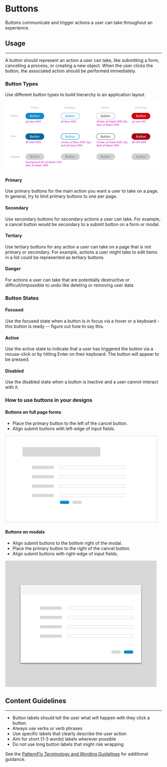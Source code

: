 # Buttons
Buttons communicate and trigger actions a user can take throughout an experience.


## Usage
***
A button should represent an action a user can take, like submitting a form, cancelling a process, or creating a new object. When the user clicks the button, the associated action should be performed immediately.

### Button Types
Use different button types to build hierarchy in an application layout.

![Buttons Grid](img/buttons.png)

#### Primary
Use primary buttons for the main action you want a user to take on a page. In general, try to limit primary buttons to one per page.

#### Secondary
Use secondary buttons for secondary actions a user can take. For example, a cancel button would be secondary to a submit button on a form or modal.

#### Tertiary
Use tertiary buttons for any action a user can take on a page that is not primary or secondary. For example, actions a user might take to edit items in a list could be represented as tertiary buttons.

#### Danger
For actions a user can take that are potentially destructive or difficult/impossible to undo like deleting or removing user data

### Button States

#### Focused
Use the focused state when a button is in focus via a hover or a keyboard - this button is ready -- figure out how to say this.

#### Active
Use the active state to indicate that a user has triggered the button via a mouse-click or by hitting Enter on their keyboard. The button will appear to be pressed.

#### Disabled
Use the disabled state when a button is inactive and a user cannot interact with it.

### How to use buttons in your designs
#### Buttons on full page forms
* Place the primary button to the left of the cancel button.
* Align submit buttons with left-edge of input fields.

![Buttons on modals](img/button_on_form.png)

#### Buttons on modals
* Align submit buttons to the bottom right of the modal.
* Place the primary button to the right of the cancel button.
* Align submit buttons with right-edge of input fields.

![Buttons on modals](img/button_on_modal.png)

## Content Guidelines
***
* Button labels should tell the user what will happen with they click a button.
* Always use verbs or verb phrases
* Use specific labels that clearly describe the user action
* Aim for short (1-3 words) labels wherever possible
* Do not use long button labels that might risk wrapping

See the [PatternFly Terminology and Wording Guidelines](http://www.patternfly.org/styles/terminology-and-wording/) for additional guidance.
